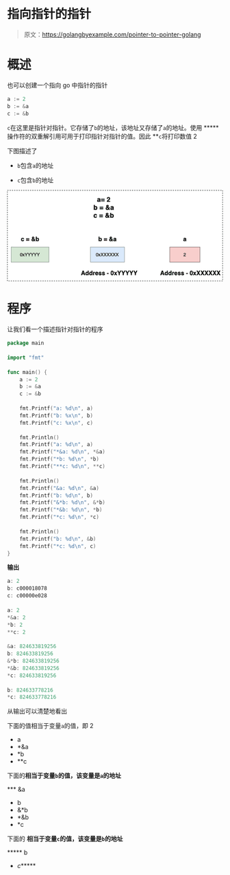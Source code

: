 # 指向指针的指针

> 原文：<https://golangbyexample.com/pointer-to-pointer-golang>

# **概述**

也可以创建一个指向 go 中指针的指针

```go
a := 2
b := &a
c := &b
```

`c`在这里是指针对指针。它存储了`b`的地址，该地址又存储了`a`的地址。使用 ***** 操作符的双重解引用可用于打印指针对指针的值。因此 **`c`将打印数值 2

下图描述了

*   `b`包含`a`的地址

*   `c`包含`b`的地址

![](img/648843d5f7bbd0caf2d036d24bddb2bd.png)

# **程序**

让我们看一个描述指针对指针的程序

```go
package main

import "fmt"

func main() {
	a := 2
	b := &a
	c := &b

	fmt.Printf("a: %d\n", a)
	fmt.Printf("b: %x\n", b)
	fmt.Printf("c: %x\n", c)

	fmt.Println()
	fmt.Printf("a: %d\n", a)
	fmt.Printf("*&a: %d\n", *&a)
	fmt.Printf("*b: %d\n", *b)
	fmt.Printf("**c: %d\n", **c)

	fmt.Println()
	fmt.Printf("&a: %d\n", &a)
	fmt.Printf("b: %d\n", b)
	fmt.Printf("&*b: %d\n", &*b)
	fmt.Printf("*&b: %d\n", *b)
	fmt.Printf("*c: %d\n", *c)

	fmt.Println()
	fmt.Printf("b: %d\n", &b)
	fmt.Printf("*c: %d\n", c)
}
```

**输出**

```go
a: 2
b: c000018078
c: c00000e028

a: 2
*&a: 2
*b: 2
**c: 2

&a: 824633819256
b: 824633819256
&*b: 824633819256
*&b: 824633819256
*c: 824633819256

b: 824633778216
*c: 824633778216
```

从输出可以清楚地看出

下面的值相当于变量`a`的值，即 2

*   a
*   *&a
*   *b
*   **c

下面的**相当于变量`b`的值，该变量是`a`的地址**

 ***   &a
*   b
*   &*b
*   *&b
*   *c

下面的 ****相当于变量`c`的值，该变量是`b`的地址****

 *****   b
*   *c******